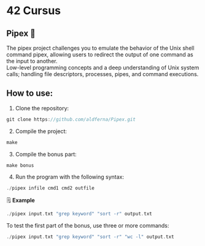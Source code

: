 # 42 Cursus

## Pipex 🐚
The pipex project challenges you to emulate the behavior of the Unix shell command pipex, allowing users to redirect the output of one command as the input to another.  
Low-level programming concepts and a deep understanding of Unix system calls; handling file descriptors, processes, pipes, and command executions.  

## How to use:

1. Clone the repository:
```c
git clone https://github.com/aldferna/Pipex.git
```
2. Compile the project:
```c
make
```
3. Compile the bonus part:
```c
make bonus
```
4. Run the program with the following syntax:
```c
./pipex infile cmd1 cmd2 outfile
```

🗒 **Example**
```c
./pipex input.txt "grep keyword" "sort -r" output.txt
```
To test the first part of the bonus, use three or more commands:
```c
./pipex input.txt "grep keyword" "sort -r" "wc -l" output.txt
```
